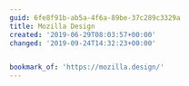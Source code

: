 ```yaml
---
guid: 6fe8f91b-ab5a-4f6a-89be-37c289c3329a
title: Mozilla Design
created: '2019-06-29T08:03:57+00:00'
changed: '2019-09-24T14:32:23+00:00'


bookmark_of: 'https://mozilla.design/'
---
```



